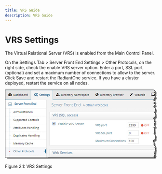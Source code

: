 ```yaml
---
title: VRS Guide
description: VRS Guide
---
```


# VRS Settings

The Virtual Relational Server (VRS) is enabled from the Main Control Panel.

On the Settings Tab > Server Front End Settings > Other Protocols, on the right side, check the enable VRS server option. Enter a port, SSL port (optional) and set a maximum number of connections to allow to the server. Click Save and restart the RadiantOne service. If you have a cluster deployed, restart the service on all nodes.

![An image showing ](Media/Image2.1.jpg)

Figure 2.1: VRS Settings
